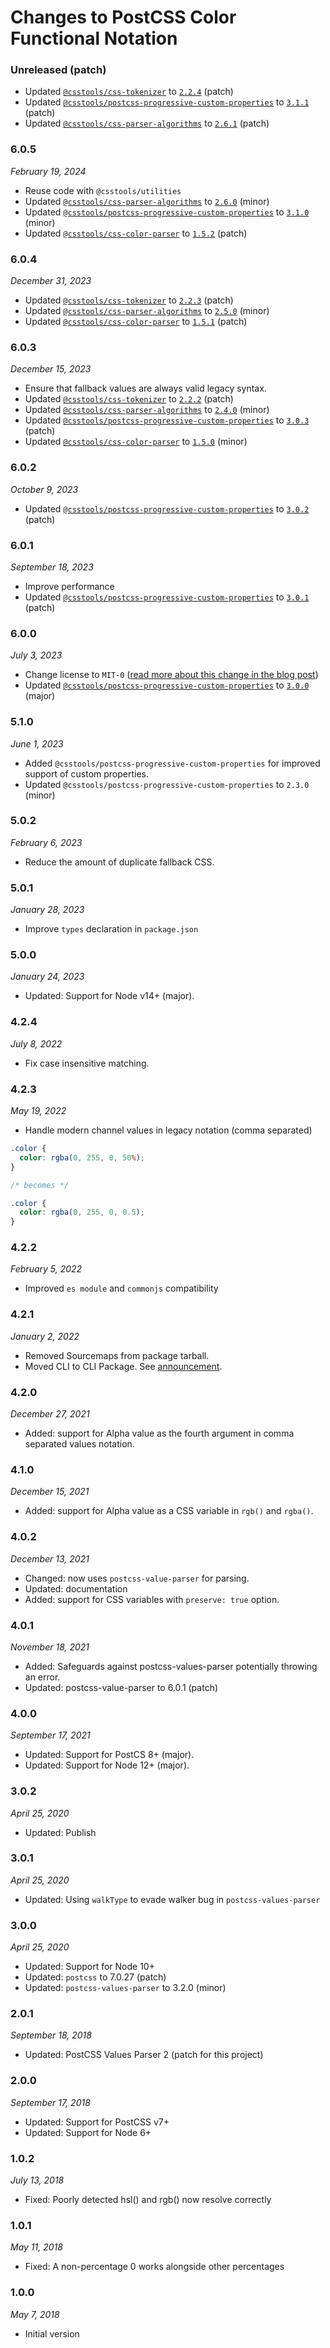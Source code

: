 # Changes to PostCSS Color Functional Notation

### Unreleased (patch)

- Updated [`@csstools/css-tokenizer`](https://github.com/csstools/postcss-plugins/tree/main/packages/css-tokenizer) to [`2.2.4`](https://github.com/csstools/postcss-plugins/tree/main/packages/css-tokenizer/CHANGELOG.md#224) (patch)
- Updated [`@csstools/postcss-progressive-custom-properties`](https://github.com/csstools/postcss-plugins/tree/main/plugins/postcss-progressive-custom-properties) to [`3.1.1`](https://github.com/csstools/postcss-plugins/tree/main/plugins/postcss-progressive-custom-properties/CHANGELOG.md#311) (patch)
- Updated [`@csstools/css-parser-algorithms`](https://github.com/csstools/postcss-plugins/tree/main/packages/css-parser-algorithms) to [`2.6.1`](https://github.com/csstools/postcss-plugins/tree/main/packages/css-parser-algorithms/CHANGELOG.md#261) (patch)

### 6.0.5

_February 19, 2024_

- Reuse code with `@csstools/utilities`
- Updated [`@csstools/css-parser-algorithms`](https://github.com/csstools/postcss-plugins/tree/main/packages/css-parser-algorithms) to [`2.6.0`](https://github.com/csstools/postcss-plugins/tree/main/packages/css-parser-algorithms/CHANGELOG.md#260) (minor)
- Updated [`@csstools/postcss-progressive-custom-properties`](https://github.com/csstools/postcss-plugins/tree/main/plugins/postcss-progressive-custom-properties) to [`3.1.0`](https://github.com/csstools/postcss-plugins/tree/main/plugins/postcss-progressive-custom-properties/CHANGELOG.md#310) (minor)
- Updated [`@csstools/css-color-parser`](https://github.com/csstools/postcss-plugins/tree/main/packages/css-color-parser) to [`1.5.2`](https://github.com/csstools/postcss-plugins/tree/main/packages/css-color-parser/CHANGELOG.md#152) (patch)

### 6.0.4

_December 31, 2023_

- Updated [`@csstools/css-tokenizer`](https://github.com/csstools/postcss-plugins/tree/main/packages/css-tokenizer) to [`2.2.3`](https://github.com/csstools/postcss-plugins/tree/main/packages/css-tokenizer/CHANGELOG.md#223) (patch)
- Updated [`@csstools/css-parser-algorithms`](https://github.com/csstools/postcss-plugins/tree/main/packages/css-parser-algorithms) to [`2.5.0`](https://github.com/csstools/postcss-plugins/tree/main/packages/css-parser-algorithms/CHANGELOG.md#250) (minor)
- Updated [`@csstools/css-color-parser`](https://github.com/csstools/postcss-plugins/tree/main/packages/css-color-parser) to [`1.5.1`](https://github.com/csstools/postcss-plugins/tree/main/packages/css-color-parser/CHANGELOG.md#151) (patch)

### 6.0.3

_December 15, 2023_

- Ensure that fallback values are always valid legacy syntax.
- Updated [`@csstools/css-tokenizer`](https://github.com/csstools/postcss-plugins/tree/main/packages/css-tokenizer) to [`2.2.2`](https://github.com/csstools/postcss-plugins/tree/main/packages/css-tokenizer/CHANGELOG.md#222) (patch)
- Updated [`@csstools/css-parser-algorithms`](https://github.com/csstools/postcss-plugins/tree/main/packages/css-parser-algorithms) to [`2.4.0`](https://github.com/csstools/postcss-plugins/tree/main/packages/css-parser-algorithms/CHANGELOG.md#240) (minor)
- Updated [`@csstools/postcss-progressive-custom-properties`](https://github.com/csstools/postcss-plugins/tree/main/plugins/postcss-progressive-custom-properties) to [`3.0.3`](https://github.com/csstools/postcss-plugins/tree/main/plugins/postcss-progressive-custom-properties/CHANGELOG.md#303) (patch)
- Updated [`@csstools/css-color-parser`](https://github.com/csstools/postcss-plugins/tree/main/packages/css-color-parser) to [`1.5.0`](https://github.com/csstools/postcss-plugins/tree/main/packages/css-color-parser/CHANGELOG.md#150) (minor)

### 6.0.2

_October 9, 2023_

- Updated [`@csstools/postcss-progressive-custom-properties`](https://github.com/csstools/postcss-plugins/tree/main/plugins/postcss-progressive-custom-properties) to [`3.0.2`](https://github.com/csstools/postcss-plugins/tree/main/plugins/postcss-progressive-custom-properties/CHANGELOG.md#302) (patch)

### 6.0.1

_September 18, 2023_

- Improve performance
- Updated [`@csstools/postcss-progressive-custom-properties`](https://github.com/csstools/postcss-plugins/tree/main/plugins/postcss-progressive-custom-properties) to [`3.0.1`](https://github.com/csstools/postcss-plugins/tree/main/plugins/postcss-progressive-custom-properties/CHANGELOG.md#301) (patch)

### 6.0.0

_July 3, 2023_

- Change license to `MIT-0` ([read more about this change in the blog post](https://preset-env.cssdb.org/blog/license-change/))
- Updated [`@csstools/postcss-progressive-custom-properties`](https://github.com/csstools/postcss-plugins/tree/main/plugins/postcss-progressive-custom-properties) to [`3.0.0`](https://github.com/csstools/postcss-plugins/tree/main/plugins/postcss-progressive-custom-properties/CHANGELOG.md#300) (major)

### 5.1.0

_June 1, 2023_

- Added `@csstools/postcss-progressive-custom-properties` for improved support of custom properties.
- Updated `@csstools/postcss-progressive-custom-properties` to `2.3.0` (minor)

### 5.0.2

_February 6, 2023_

- Reduce the amount of duplicate fallback CSS.

### 5.0.1

_January 28, 2023_

- Improve `types` declaration in `package.json`

### 5.0.0

_January 24, 2023_

- Updated: Support for Node v14+ (major).

### 4.2.4

_July 8, 2022_

- Fix case insensitive matching.

### 4.2.3

_May 19, 2022_

- Handle modern channel values in legacy notation (comma separated)

```css
.color {
  color: rgba(0, 255, 0, 50%);
}

/* becomes */

.color {
  color: rgba(0, 255, 0, 0.5);
}
```

### 4.2.2

_February 5, 2022_

- Improved `es module` and `commonjs` compatibility

### 4.2.1

_January 2, 2022_

- Removed Sourcemaps from package tarball.
- Moved CLI to CLI Package. See [announcement](https://github.com/csstools/postcss-plugins/discussions/121).

### 4.2.0

_December 27, 2021_

- Added: support for Alpha value as the fourth argument in comma separated values notation.

### 4.1.0

_December 15, 2021_

- Added: support for Alpha value as a CSS variable in `rgb()` and `rgba()`.

### 4.0.2

_December 13, 2021_

- Changed: now uses `postcss-value-parser` for parsing.
- Updated: documentation
- Added: support for CSS variables with `preserve: true` option.

### 4.0.1

_November 18, 2021_

- Added: Safeguards against postcss-values-parser potentially throwing an error.
- Updated: postcss-value-parser to 6.0.1 (patch)

### 4.0.0

_September 17, 2021_

- Updated: Support for PostCS 8+ (major).
- Updated: Support for Node 12+ (major).

### 3.0.2

_April 25, 2020_

- Updated: Publish

### 3.0.1

_April 25, 2020_

- Updated: Using `walkType` to evade walker bug in `postcss-values-parser`

### 3.0.0

_April 25, 2020_

- Updated: Support for Node 10+
- Updated: `postcss` to 7.0.27 (patch)
- Updated: `postcss-values-parser` to 3.2.0 (minor)

### 2.0.1

_September 18, 2018_

- Updated: PostCSS Values Parser 2 (patch for this project)

### 2.0.0

_September 17, 2018_

- Updated: Support for PostCSS v7+
- Updated: Support for Node 6+

### 1.0.2

_July 13, 2018_

- Fixed: Poorly detected hsl() and rgb() now resolve correctly

### 1.0.1

_May 11, 2018_

- Fixed: A non-percentage 0 works alongside other percentages

### 1.0.0

_May 7, 2018_

- Initial version
